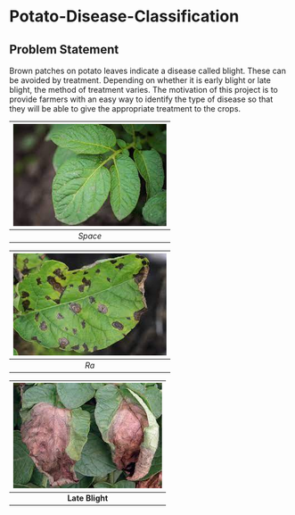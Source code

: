 # Potato-Disease-Classification
## Problem Statement
Brown patches on potato leaves indicate a disease called blight. These can be avoided by treatment. Depending on whether it is early blight or late blight, the method of treatment varies. The motivation of this project is to provide farmers with an easy way to identify the type of disease so that they will be able to give the appropriate treatment to the crops. 

| ![My Image](Images/Healthy.jpg)
|:--:| 
| *Space* |

| ![My Image](Images/Earlyblight.jpg)
|:--:|
| *Ra* |

| ![My Image](Images/Lateblight.jpg)
|:--:|
| <b>Late Blight</b>|
